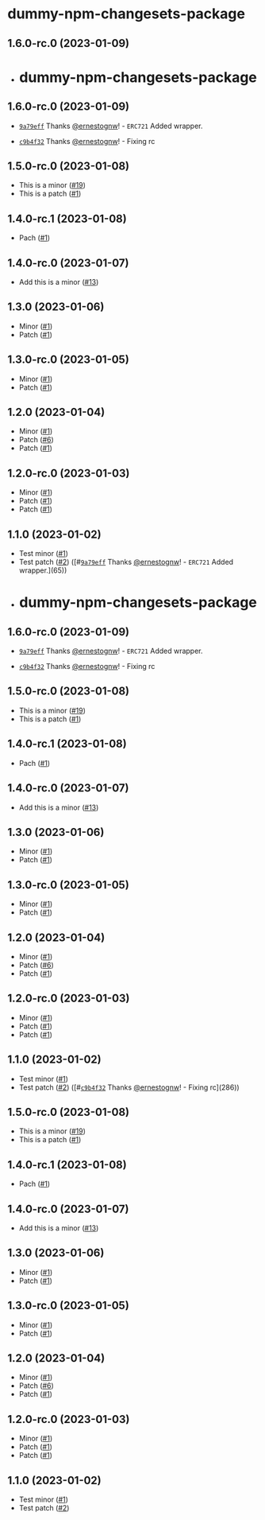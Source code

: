 # dummy-npm-changesets-package

## 1.6.0-rc.0 (2023-01-09)

- # dummy-npm-changesets-package

## 1.6.0-rc.0 (2023-01-09)


- [`9a79eff`](https://github.com/ernestognw/dummy-npm-changesets-package/commit/9a79eff6a71916d68028e43603f9799913b6996a) Thanks [@ernestognw](https://github.com/ernestognw)! - `ERC721` Added wrapper.

- [`c9b4f32`](https://github.com/ernestognw/dummy-npm-changesets-package/commit/c9b4f3219728b51cf5c9c3aa592218818feb0ab7) Thanks [@ernestognw](https://github.com/ernestognw)! - Fixing rc

## 1.5.0-rc.0 (2023-01-08)

- This is a minor ([#19](https://github.com/ernestognw/dummy-npm-changesets-package/pull/19))
- This is a patch ([#1](https://github.com/ernestognw/dummy-npm-changesets-package/pull/1))

## 1.4.0-rc.1 (2023-01-08)

- Pach ([#1](https://github.com/ernestognw/dummy-npm-changesets-package/pull/1))

## 1.4.0-rc.0 (2023-01-07)

- Add this is a minor ([#13](https://github.com/ernestognw/dummy-npm-changesets-package/pull/13))

## 1.3.0 (2023-01-06)

- Minor ([#1](https://github.com/ernestognw/dummy-npm-changesets-package/pull/1))
- Patch ([#1](https://github.com/ernestognw/dummy-npm-changesets-package/pull/1))

## 1.3.0-rc.0 (2023-01-05)

- Minor ([#1](https://github.com/ernestognw/dummy-npm-changesets-package/pull/1))
- Patch ([#1](https://github.com/ernestognw/dummy-npm-changesets-package/pull/1))

## 1.2.0 (2023-01-04)

- Minor ([#1](https://github.com/ernestognw/dummy-npm-changesets-package/pull/1))
- Patch ([#6](https://github.com/ernestognw/dummy-npm-changesets-package/pull/6))
- Patch ([#1](https://github.com/ernestognw/dummy-npm-changesets-package/pull/1))

## 1.2.0-rc.0 (2023-01-03)

- Minor ([#1](https://github.com/ernestognw/dummy-npm-changesets-package/pull/1))
- Patch ([#1](https://github.com/ernestognw/dummy-npm-changesets-package/pull/1))
- Patch ([#1](https://github.com/ernestognw/dummy-npm-changesets-package/pull/1))

## 1.1.0 (2023-01-02)

- Test minor ([#1](https://github.com/ernestognw/dummy-npm-changesets-package/pull/1))
- Test patch ([#2](https://github.com/ernestognw/dummy-npm-changesets-package/pull/2)) ([#[`9a79eff`](https://github.com/ernestognw/dummy-npm-changesets-package/commit/9a79eff6a71916d68028e43603f9799913b6996a) Thanks [@ernestognw](https://github.com/ernestognw)! - `ERC721` Added wrapper.](65))
- # dummy-npm-changesets-package

## 1.6.0-rc.0 (2023-01-09)


- [`9a79eff`](https://github.com/ernestognw/dummy-npm-changesets-package/commit/9a79eff6a71916d68028e43603f9799913b6996a) Thanks [@ernestognw](https://github.com/ernestognw)! - `ERC721` Added wrapper.

- [`c9b4f32`](https://github.com/ernestognw/dummy-npm-changesets-package/commit/c9b4f3219728b51cf5c9c3aa592218818feb0ab7) Thanks [@ernestognw](https://github.com/ernestognw)! - Fixing rc

## 1.5.0-rc.0 (2023-01-08)

- This is a minor ([#19](https://github.com/ernestognw/dummy-npm-changesets-package/pull/19))
- This is a patch ([#1](https://github.com/ernestognw/dummy-npm-changesets-package/pull/1))

## 1.4.0-rc.1 (2023-01-08)

- Pach ([#1](https://github.com/ernestognw/dummy-npm-changesets-package/pull/1))

## 1.4.0-rc.0 (2023-01-07)

- Add this is a minor ([#13](https://github.com/ernestognw/dummy-npm-changesets-package/pull/13))

## 1.3.0 (2023-01-06)

- Minor ([#1](https://github.com/ernestognw/dummy-npm-changesets-package/pull/1))
- Patch ([#1](https://github.com/ernestognw/dummy-npm-changesets-package/pull/1))

## 1.3.0-rc.0 (2023-01-05)

- Minor ([#1](https://github.com/ernestognw/dummy-npm-changesets-package/pull/1))
- Patch ([#1](https://github.com/ernestognw/dummy-npm-changesets-package/pull/1))

## 1.2.0 (2023-01-04)

- Minor ([#1](https://github.com/ernestognw/dummy-npm-changesets-package/pull/1))
- Patch ([#6](https://github.com/ernestognw/dummy-npm-changesets-package/pull/6))
- Patch ([#1](https://github.com/ernestognw/dummy-npm-changesets-package/pull/1))

## 1.2.0-rc.0 (2023-01-03)

- Minor ([#1](https://github.com/ernestognw/dummy-npm-changesets-package/pull/1))
- Patch ([#1](https://github.com/ernestognw/dummy-npm-changesets-package/pull/1))
- Patch ([#1](https://github.com/ernestognw/dummy-npm-changesets-package/pull/1))

## 1.1.0 (2023-01-02)

- Test minor ([#1](https://github.com/ernestognw/dummy-npm-changesets-package/pull/1))
- Test patch ([#2](https://github.com/ernestognw/dummy-npm-changesets-package/pull/2)) ([#[`c9b4f32`](https://github.com/ernestognw/dummy-npm-changesets-package/commit/c9b4f3219728b51cf5c9c3aa592218818feb0ab7) Thanks [@ernestognw](https://github.com/ernestognw)! - Fixing rc](286))

## 1.5.0-rc.0 (2023-01-08)

- This is a minor ([#19](https://github.com/ernestognw/dummy-npm-changesets-package/pull/19))
- This is a patch ([#1](https://github.com/ernestognw/dummy-npm-changesets-package/pull/1))

## 1.4.0-rc.1 (2023-01-08)

- Pach ([#1](https://github.com/ernestognw/dummy-npm-changesets-package/pull/1))

## 1.4.0-rc.0 (2023-01-07)

- Add this is a minor ([#13](https://github.com/ernestognw/dummy-npm-changesets-package/pull/13))

## 1.3.0 (2023-01-06)

- Minor ([#1](https://github.com/ernestognw/dummy-npm-changesets-package/pull/1))
- Patch ([#1](https://github.com/ernestognw/dummy-npm-changesets-package/pull/1))

## 1.3.0-rc.0 (2023-01-05)

- Minor ([#1](https://github.com/ernestognw/dummy-npm-changesets-package/pull/1))
- Patch ([#1](https://github.com/ernestognw/dummy-npm-changesets-package/pull/1))

## 1.2.0 (2023-01-04)

- Minor ([#1](https://github.com/ernestognw/dummy-npm-changesets-package/pull/1))
- Patch ([#6](https://github.com/ernestognw/dummy-npm-changesets-package/pull/6))
- Patch ([#1](https://github.com/ernestognw/dummy-npm-changesets-package/pull/1))

## 1.2.0-rc.0 (2023-01-03)

- Minor ([#1](https://github.com/ernestognw/dummy-npm-changesets-package/pull/1))
- Patch ([#1](https://github.com/ernestognw/dummy-npm-changesets-package/pull/1))
- Patch ([#1](https://github.com/ernestognw/dummy-npm-changesets-package/pull/1))

## 1.1.0 (2023-01-02)

- Test minor ([#1](https://github.com/ernestognw/dummy-npm-changesets-package/pull/1))
- Test patch ([#2](https://github.com/ernestognw/dummy-npm-changesets-package/pull/2))
